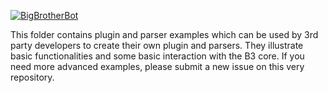 [![BigBrotherBot](http://www.bigbrotherbot.net/sites/default/files/b3-logo-light-text.png)](http://www.bigbrotherbot.net/)

This folder contains plugin and parser examples which can be used by 3rd party developers to create their own
plugin and parsers. They illustrate basic functionalities and some basic interaction with the B3 core. If you need
more advanced examples, please submit a new issue on this very repository.